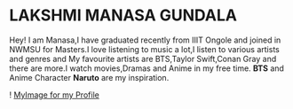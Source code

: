 # LAKSHMI MANASA GUNDALA

 Hey! I am Manasa,I have graduated recently from IIIT Ongole and joined in NWMSU for Masters.I love listening to music a lot,I listen to various artists and genres and My favourite artists are BTS,Taylor Swift,Conan Gray and there are more.I watch movies,Dramas and Anime in my free time. **BTS** and Anime Character **Naruto** are my inspiration.

  ! [MyImage for my Profile](MANASA.jpg)

  
